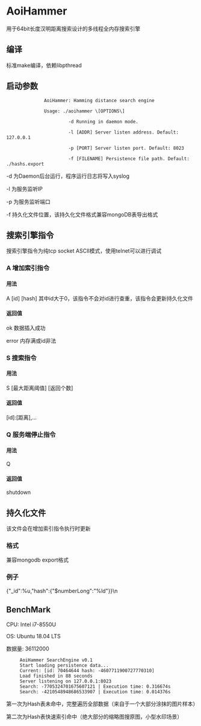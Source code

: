 # AoiHammer
用于64bit长度汉明距离搜索设计的多线程全内存搜索引擎
## 编译
标准make编译，依赖libpthread
## 启动参数

                  AoiHammer: Hamming distance search engine

                  Usage: ./aoihammer \[OPTIONS\]

                           -d Running in daemon mode.
         
                           -l [ADDR] Server listen address. Default: 127.0.0.1
         
                           -p [PORT] Server listen port. Default: 8023
         
                           -f [FILENAME] Persistence file path. Default: ./hashs.export
         
 -d 为Daemon后台运行，程序运行日志将写入syslog
 
 -l 为服务监听IP
 
 -p 为服务监听端口
 
 -f 持久化文件位置，该持久化文件格式兼容mongoDB表导出格式

## 搜索引擎指令
搜索引擎指令为纯tcp socket ASCII模式，使用telnet可以进行调试
### A 增加索引指令
#### 用法
A \[id\] \[hash\] 其中id大于0，该指令不会对id进行查重，该指令会更新持久化文件
#### 返回值
ok 数据插入成功
 
error 内存满或id非法
### S 搜索指令
#### 用法
S \[最大距离阈值\] \[返回个数\] 
#### 返回值
\[id\]:\[距离\],...
### Q 服务端停止指令
#### 用法
Q 
#### 返回值
shutdown

## 持久化文件
该文件会在增加索引指令执行时更新
### 格式
兼容mongodb export格式
### 例子
{"_id":%u,"hash":{"$numberLong":"%ld"}}\n

## BenchMark
CPU: Intel i7-8550U

OS: Ubuntu 18.04 LTS

数据量: 36112000

         AoiHammer SearchEngine v0.1
         Start loading persistence data...
         Current: [id: 70464644 hash: -4607711900727770310]
         Load finished in 88 seconds
         Server listening on 127.0.0.1:8023
         Search: -7705324701675607121 | Execution time: 0.316674s
         Search: -4210548948686533907 | Execution time: 0.014376s
 
第一次为Hash表未命中，完整遍历全部数据（来自于一个大部分涂抹的图片样本）

第二次为Hash表快速索引命中（绝大部分的缩略图搜原图，小型水印场景）

